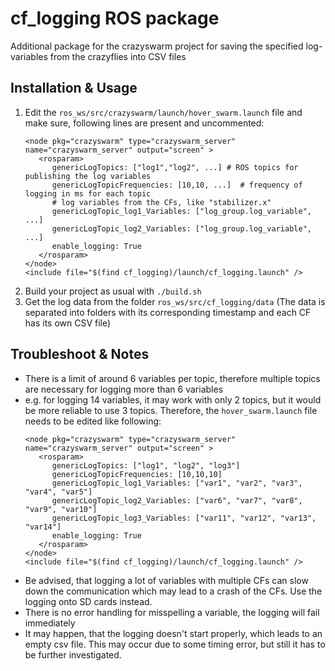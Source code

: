 # cf_logging ROS package

Additional package for the crazyswarm project for saving the specified log-variables from the crazyflies into CSV files

## Installation & Usage
   1. Edit the `ros_ws/src/crazyswarm/launch/hover_swarm.launch` file and make sure, following lines are present and uncommented:  
      ```
      <node pkg="crazyswarm" type="crazyswarm_server" name="crazyswarm_server" output="screen" >
         <rosparam>
            genericLogTopics: ["log1","log2", ...] # ROS topics for publishing the log variables
            genericLogTopicFrequencies: [10,10, ...]  # frequency of logging in ms for each topic
            # log variables from the CFs, like "stabilizer.x"
            genericLogTopic_log1_Variables: ["log_group.log_variable", ...]
            genericLogTopic_log2_Variables: ["log_group.log_variable", ...]
            enable_logging: True
         </rosparam>
      </node>
      <include file="$(find cf_logging)/launch/cf_logging.launch" />
      ```
   2. Build your project as usual with `./build.sh`
   3. Get the log data from the folder `ros_ws/src/cf_logging/data` (The data is separated into folders with its corresponding timestamp and each CF has its own CSV file)

## Troubleshoot & Notes
   - There is a limit of around 6 variables per topic, therefore multiple topics are necessary for logging more than 6 variables
   - e.g. for logging 14 variables, it may work with only 2 topics, but it would be more reliable to use 3 topics. Therefore, the `hover_swarm.launch` file needs to be edited like following:   
      ```
      <node pkg="crazyswarm" type="crazyswarm_server" name="crazyswarm_server" output="screen" >
         <rosparam>
            genericLogTopics: ["log1", "log2", "log3"]
            genericLogTopicFrequencies: [10,10,10]
            genericLogTopic_log1_Variables: ["var1", "var2", "var3", "var4", "var5"]
            genericLogTopic_log2_Variables: ["var6", "var7", "var8", "var9", "var10"]
            genericLogTopic_log3_Variables: ["var11", "var12", "var13", "var14"]
            enable_logging: True
         </rosparam>
      </node>
      <include file="$(find cf_logging)/launch/cf_logging.launch" />
      ```
   - Be advised, that logging a lot of variables with multiple CFs can slow down the communication which may lead to a crash of the CFs. Use the logging onto SD cards instead.
   - There is no error handling for misspelling a variable, the logging will fail immediately
   - It may happen, that the logging doesn't start properly, which leads to an empty csv file. This may occur due to some timing error, but still it has to be further investigated.
